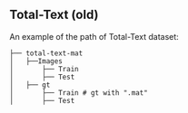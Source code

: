 ## Total-Text (old)

An example of the path of Total-Text dataset: 

```
├── total-text-mat
│   ├──Images
│       ├── Train
│       ├── Test
│   ├── gt
│       ├── Train # gt with ".mat"
│       ├── Test
```  


